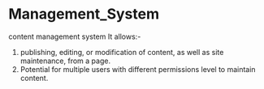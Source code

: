 # Management_System
 content management system
It allows:-
1. publishing, editing, or modification of content, as well as site maintenance, from a page. 
2. Potential for multiple users with different permissions level to maintain content.
